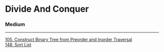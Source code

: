 # Divide And Conquer

### Medium
---
[105. Construct Binary Tree from Preorder and Inorder Traversal](../solutions/0105-Construct%20Binary%20Tree%20from%20Preorder%20and%20Inorder%20Traversal.md)</br>
[148. Sort List](solutions/0148-Sort%20List.md)</br>